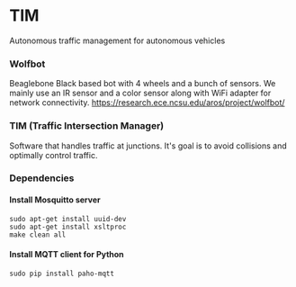# TIM
Autonomous traffic management for autonomous vehicles
### Wolfbot
Beaglebone Black based bot with 4 wheels and a bunch of sensors. We mainly use an IR sensor and a color sensor along with WiFi adapter for network connectivity.
https://research.ece.ncsu.edu/aros/project/wolfbot/
### TIM (Traffic Intersection Manager)
Software that handles traffic at junctions. It's goal is to avoid collisions and optimally control traffic.

### Dependencies
#### Install Mosquitto server
```
sudo apt-get install uuid-dev
sudo apt-get install xsltproc
make clean all
```

#### Install MQTT client for Python
`sudo pip install paho-mqtt`

